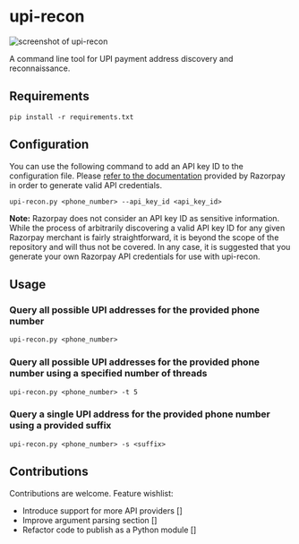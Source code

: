 # upi-recon
![screenshot of upi-recon](https://i.imgur.com/GexQjBq.gif)

A command line tool for UPI payment address discovery and reconnaissance.
## Requirements
`pip install -r requirements.txt`

## Configuration
You can use the following command to add an API key ID to the configuration file. Please [refer to the documentation](https://razorpay.com/docs/payments/dashboard/settings/api-keys/) provided by Razorpay in order to generate valid API credentials.

`upi-recon.py <phone_number> --api_key_id <api_key_id>`

**Note:** Razorpay does not consider an API key ID as sensitive information. While the process of arbitrarily discovering a valid API key ID for any given Razorpay merchant is fairly straightforward, it is beyond the scope of the repository and will thus not be covered. In any case, it is suggested that you generate your own Razorpay API credentials for use with upi-recon.

## Usage
### Query all possible UPI addresses for the provided phone number
`upi-recon.py <phone_number>`
### Query all possible UPI addresses for the provided phone number using a specified number of threads
`upi-recon.py <phone_number> -t 5`
### Query a single UPI address for the provided phone number using a provided suffix
`upi-recon.py <phone_number> -s <suffix>`

## Contributions
Contributions are welcome. Feature wishlist:
- Introduce support for more API providers [] 
- Improve argument parsing section []
- Refactor code to publish as a Python module []
